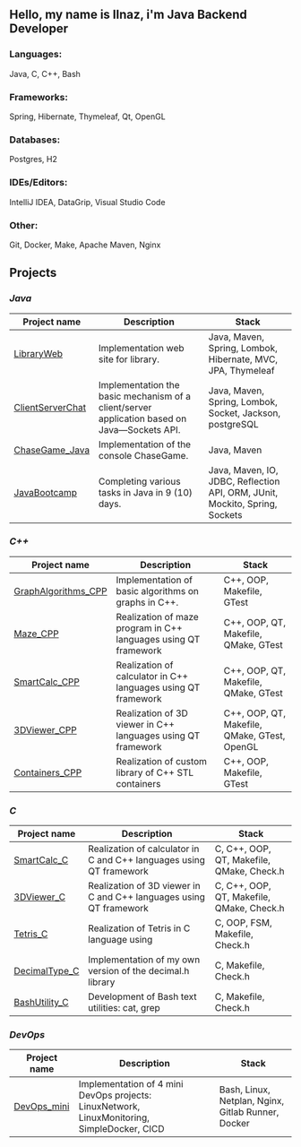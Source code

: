 
## Hello, my name is Ilnaz, i'm Java Backend Developer

### Languages:

Java, C, C++, Bash


### Frameworks:

Spring, Hibernate, Thymeleaf, Qt, OpenGL


### Databases:

Postgres, H2

### IDEs/Editors:

IntelliJ IDEA, DataGrip, Visual Studio Code

### Other:
Git, Docker, Make, Apache Maven, Nginx 


## Projects

### *Java*  
| Project name      | Description | Stack |
| ------------- | ------------------------ | ------------------------ |
| [LibraryWeb](https://github.com/irunazushan/LibraryWeb ) |Implementation web site for library. | Java, Maven, Spring, Lombok, Hibernate, MVC, JPA, Thymeleaf |
| [ClientServerChat](https://github.com/irunazushan/ClientServerChat_Java ) |Implementation the basic mechanism of a client/server application based on Java—Sockets API. | Java, Maven, Spring, Lombok, Socket, Jackson, postgreSQL |
| [ChaseGame_Java](https://github.com/irunazushan/ChaseGame_Java) |Implementation of the console ChaseGame. | Java, Maven |
| [JavaBootcamp](https://github.com/irunazushan/JavaBootcamp) |Completing various tasks in Java in 9 (10) days. | Java, Maven, IO, JDBC, Reflection API, ORM, JUnit, Mockito, Spring, Sockets |

### *C++*  
| Project name      | Description | Stack |
| ------------- | ------------------------ | ------------------------ |
| [GraphAlgorithms_CPP](https://github.com/irunazushan/GraphAlgorithms_CPP) | Implementation of basic algorithms on graphs in C++. | C++, OOP, Makefile, GTest |
| [Maze_CPP](https://github.com/irunazushan/Maze_CPP) | Realization of maze program in C++ languages using QT framework | C++, OOP, QT, Makefile, QMake, GTest |
| [SmartCalc_CPP](https://github.com/irunazushan/SmartCalc_CPP) | Realization of calculator in C++ languages using QT framework | C++, OOP, QT, Makefile, QMake, GTest |
| [3DViewer_CPP](https://github.com/irunazushan/3DViewer_CPP) | Realization of 3D viewer in C++ languages using QT framework  | C++, OOP, QT, Makefile, QMake, GTest, OpenGL |
| [Containers_CPP](https://github.com/irunazushan/Containers_CPP) | Realization of custom library of C++ STL containers |  C++, OOP, Makefile, GTest |

### *C*
| Project name      | Description | Stack |
| ------------- | ------------------------ | ------------------------ |
| [SmartCalc_C](https://github.com/irunazushan/SmartCalc_C) | Realization of calculator in C and C++ languages using QT framework |  C, C++, OOP, QT, Makefile, QMake, Check.h |
| [3DViewer_C](https://github.com/irunazushan/3DViewer_C) | Realization of 3D viewer in C and C++ languages using QT framework |  C, C++, OOP, QT, Makefile, QMake, Check.h |
| [Tetris_C](https://github.com/irunazushan/Tetris_C) | Realization of Tetris in C language using  |  C, OOP, FSM, Makefile, Check.h |
| [DecimalType_C](https://github.com/irunazushan/DecimalType_C) | Implementation of my own version of the decimal.h library | C, Makefile, Check.h |
| [BashUtility_C](https://github.com/irunazushan/BashUtility_C) | Development of Bash text utilities: cat, grep | C, Makefile, Check.h |

### *DevOps*
| Project name      | Description | Stack |
| ------------- | ------------------------ | ------------------------ |
| [DevOps_mini](https://github.com/irunazushan/DevOps_mini) | Implementation of 4 mini DevOps projects: LinuxNetwork, LinuxMonitoring, SimpleDocker, CICD| Bash, Linux, Netplan, Nginx, Gitlab Runner, Docker|
